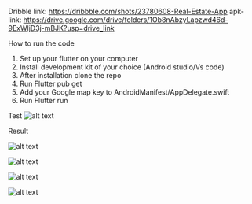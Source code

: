 


Dribble link: https://dribbble.com/shots/23780608-Real-Estate-App
apk-link: https://drive.google.com/drive/folders/1Ob8nAbzyLapzwd46d-9ExWljD3j-mBJK?usp=drive_link


How to run the code
1. Set up your flutter on your computer
2. Install development kit of your choice (Android studio/Vs code)
3. After installation clone the repo
4. Run Flutter pub get
5. Add your Google map key to AndroidManifest/AppDelegate.swift
6. Run Flutter run 


Test
![alt text](https://github.com/1cornerstone/take-home-test/blob/main/screenshot/sample.png)

Result

![alt text](https://github.com/1cornerstone/take-home-test/blob/main/screenshot/Screenshot%202024-05-22%20at%201.42.42%E2%80%AFPM.png)

![alt text](https://github.com/1cornerstone/take-home-test/blob/main/screenshot/Screenshot%202024-05-22%20at%201.42.55%E2%80%AFPM.png)


![alt text](https://github.com/1cornerstone/take-home-test/blob/main/screenshot/Screenshot%202024-05-22%20at%201.41.59%E2%80%AFPM.png)

![alt text](https://github.com/1cornerstone/take-home-test/blob/main/screenshot/Screenshot%202024-05-22%20at%201.42.19%E2%80%AFPM.png)

